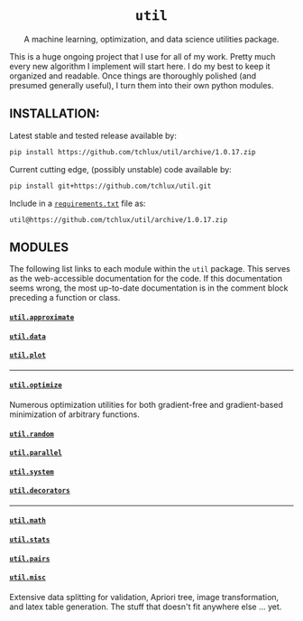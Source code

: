 <p align="center">
  <h1 align="center"><code>util</code></h1>
</p>

<p align="center">
A machine learning, optimization, and data science utilities
package.
</p>

This is a huge ongoing project that I use for all of my work. Pretty much every new algorithm I implement will start here. I do my best to keep it organized and readable. Once things are thoroughly polished (and presumed generally useful), I turn them into their own python
modules.

## INSTALLATION:

  Latest stable and tested release available by:

```bash
pip install https://github.com/tchlux/util/archive/1.0.17.zip
```

  Current cutting edge, (possibly unstable) code available by:

```bash
pip install git+https://github.com/tchlux/util.git
```

  Include in a [`requirements.txt`](https://pip.pypa.io/en/stable/user_guide/#requirements-files) file as:

```
util@https://github.com/tchlux/util/archive/1.0.17.zip
```

## MODULES

The following list links to each module within the `util` package. This serves as the web-accessible documentation for the code. If this documentation seems wrong, the most up-to-date documentation is in the comment block preceding a function or class.

#### [`util.approximate`](util/approximate#user-content-utilapproximate)

#### [`util.data`](util/data#user-content-utildata)

#### [`util.plot`](util/plot#user-content-utilplot)

----------------------------------------------------------------------

#### [`util.optimize`](util/optimize#user-content-utiloptimize)

Numerous optimization utilities for both gradient-free and gradient-based minimization of arbitrary functions.

#### [`util.random`](util/random#user-content-utilrandom)

#### [`util.parallel`](util/parallel#user-content-utilparallel)

#### [`util.system`](util/system#user-content-utilsystem)

#### [`util.decorators`](util/decorators#user-content-utildecorators)

----------------------------------------------------------------------

#### [`util.math`](util/math#user-content-utilmath)

#### [`util.stats`](util/stats#user-content-utilstats)

#### [`util.pairs`](util/pairs#user-content-utilpairs)

#### [`util.misc`](util/misc#user-content-utilmisc)

Extensive data splitting for validation, Apriori tree, image transformation, and latex table generation. The stuff that doesn't fit anywhere else ... yet.







